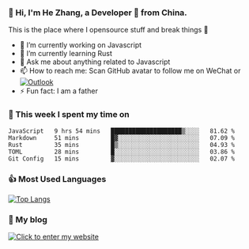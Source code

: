 ### 👋 Hi, I'm He Zhang, a Developer 🚀 from China.

This is the place where I opensource stuff and break things :rofl:

- 🔭  I’m currently working on Javascript
- 🌱  I’m currently learning Rust
- 💬  Ask me about anything related to Javascript
- 📫  How to reach me: Scan GitHub avatar to follow me on WeChat or [![Outlook](https://img.shields.io/badge/-Outlook-0078D4?style=flat&logo=Microsoft-Outlook&logoColor=white)](mailto:link@zhanghe.cool)
- ⚡  Fun fact: I am a father

### 💪 This week I spent my time on 
<!--START_SECTION:waka-->
```text
JavaScript   9 hrs 54 mins   ████████████████████▒░░░░   81.62 % 
Markdown     51 mins         █▓░░░░░░░░░░░░░░░░░░░░░░░   07.09 % 
Rust         35 mins         █▒░░░░░░░░░░░░░░░░░░░░░░░   04.93 % 
TOML         28 mins         █░░░░░░░░░░░░░░░░░░░░░░░░   03.86 % 
Git Config   15 mins         ▓░░░░░░░░░░░░░░░░░░░░░░░░   02.07 % 
```
<!--END_SECTION:waka-->

### 👍 Most Used Languages
[![Top Langs](https://github-readme-stats.vercel.app/api/top-langs/?username=zhanghecool&layout=compact)](https://zhanghe.cool)

### 🌈 My blog 
[![Click to enter my website](https://cdn.jsdelivr.net/gh/zhanghecool/assets/images/gif/zhanghecools.gif)](https://zhanghe.cool)
